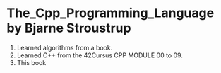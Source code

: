 # The_Cpp_Programming_Language by Bjarne Stroustrup

1. Learned algorithms from a book.
2. Learned C++ from the 42Cursus CPP MODULE 00 to 09.
3. This book
          
